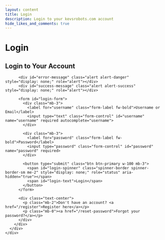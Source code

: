```yaml
---
layout: content
title: Login
description: Login to your kevsrobots.com account
hide_likes_and_comments: true
---
```


# Login

<div class="container mt-4">
  <div class="row justify-content-center">
    <div class="col-md-6">
      <div class="card">
        <div class="card-body">
          <h2 class="card-title text-center mb-4">Login to Your Account</h2>

          <div id="error-message" class="alert alert-danger" style="display: none;" role="alert"></div>
          <div id="success-message" class="alert alert-success" style="display: none;" role="alert"></div>

          <form id="login-form">
            <div class="mb-3">
              <label for="username" class="form-label fw-bold">Username or Email</label>
              <input type="text" class="form-control" id="username" name="username" required autocomplete="username">
            </div>

            <div class="mb-3">
              <label for="password" class="form-label fw-bold">Password</label>
              <input type="password" class="form-control" id="password" name="password" required>
            </div>

            <button type="submit" class="btn btn-primary w-100 mb-3">
              <span id="login-spinner" class="spinner-border spinner-border-sm me-2" style="display: none;" role="status" aria-hidden="true"></span>
              <span id="login-text">Login</span>
            </button>
          </form>

          <div class="text-center">
            <p class="mb-2">Don't have an account? <a href="/register">Register here</a></p>
            <p class="mb-0"><a href="/reset-password">Forgot your password?</a></p>
          </div>
        </div>
      </div>
    </div>
  </div>
</div>

<script src="/assets/js/chatter-api.js"></script>
<script>
  // Check for error/success messages in URL
  const urlParams = new URLSearchParams(window.location.search);
  const error = urlParams.get('error');
  const reset = urlParams.get('reset');
  const registered = urlParams.get('registered');

  if (error === 'session_expired') {
    ChatterAPI.displayError('error-message', 'Your session has expired. Please login again.');
  } else if (reset === 'success') {
    ChatterAPI.displaySuccess('success-message', 'Password reset successful! You can now login with your new password.');
  } else if (registered === 'success') {
    ChatterAPI.displaySuccess('success-message', 'Account created successfully! You can now login.');
  }

  // Handle login form submission
  document.getElementById('login-form').addEventListener('submit', async (e) => {
    e.preventDefault();

    const username = document.getElementById('username').value;
    const password = document.getElementById('password').value;

    // Hide previous messages
    ChatterAPI.hideError('error-message');
    ChatterAPI.hideError('success-message');

    // Show loading spinner
    document.getElementById('login-spinner').style.display = 'inline-block';
    document.getElementById('login-text').textContent = 'Logging in...';

    try {
      const result = await ChatterAPI.login(username, password);

      // Success! Redirect to account page or return_to URL
      const returnTo = urlParams.get('return_to') || '/account';
      window.location.href = returnTo;
    } catch (error) {
      // Hide spinner
      document.getElementById('login-spinner').style.display = 'none';
      document.getElementById('login-text').textContent = 'Login';

      // Display error
      ChatterAPI.displayError('error-message', error);
    }
  });
</script>

